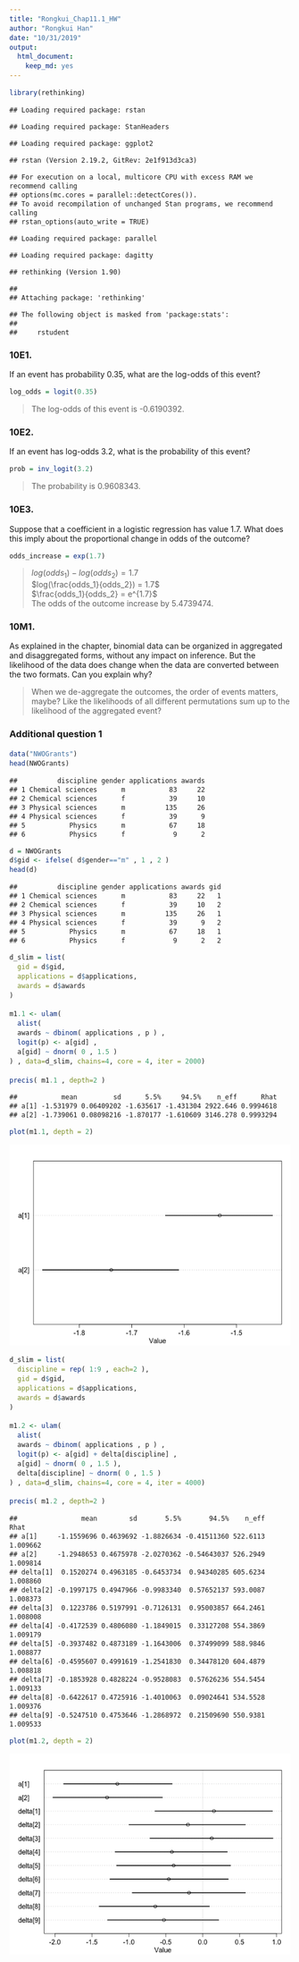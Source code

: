 ```yaml
---
title: "Rongkui_Chap11.1_HW"
author: "Rongkui Han"
date: "10/31/2019"
output: 
  html_document: 
    keep_md: yes
---
```



```r
library(rethinking)
```

```
## Loading required package: rstan
```

```
## Loading required package: StanHeaders
```

```
## Loading required package: ggplot2
```

```
## rstan (Version 2.19.2, GitRev: 2e1f913d3ca3)
```

```
## For execution on a local, multicore CPU with excess RAM we recommend calling
## options(mc.cores = parallel::detectCores()).
## To avoid recompilation of unchanged Stan programs, we recommend calling
## rstan_options(auto_write = TRUE)
```

```
## Loading required package: parallel
```

```
## Loading required package: dagitty
```

```
## rethinking (Version 1.90)
```

```
## 
## Attaching package: 'rethinking'
```

```
## The following object is masked from 'package:stats':
## 
##     rstudent
```


### 10E1.    
If an event has probability 0.35, what are the log-odds of this event?    


```r
log_odds = logit(0.35)
```

> The log-odds of this event is -0.6190392.   

### 10E2.    
If an event has log-odds 3.2, what is the probability of this event?     

```r
prob = inv_logit(3.2)
```

> The probability is 0.9608343.    

### 10E3.     
Suppose that a coefficient in a logistic regression has value 1.7. What does this imply about the proportional change in odds of the outcome?    

```r
odds_increase = exp(1.7)
```

> $log(odds_1) - log(odds_2) = 1.7$   
> $log(\frac{odds_1}{odds_2}) = 1.7$   
> $\frac{odds_1}{odds_2} = e^{1.7}$    
> The odds of the outcome increase by 5.4739474.     

### 10M1.    
As explained in the chapter, binomial data can be organized in aggregated and disaggregated forms, without any impact on inference. But the likelihood of the data does change when the data are converted between the two formats. Can you explain why?

> When we de-aggregate the outcomes, the order of events matters, maybe? Like the likelihoods of all different permutations sum up to the likelihood of the aggregated event?   

### Additional question 1   

```r
data("NWOGrants")
head(NWOGrants)
```

```
##          discipline gender applications awards
## 1 Chemical sciences      m           83     22
## 2 Chemical sciences      f           39     10
## 3 Physical sciences      m          135     26
## 4 Physical sciences      f           39      9
## 5           Physics      m           67     18
## 6           Physics      f            9      2
```

```r
d = NWOGrants
d$gid <- ifelse( d$gender=="m" , 1 , 2 )
head(d)
```

```
##          discipline gender applications awards gid
## 1 Chemical sciences      m           83     22   1
## 2 Chemical sciences      f           39     10   2
## 3 Physical sciences      m          135     26   1
## 4 Physical sciences      f           39      9   2
## 5           Physics      m           67     18   1
## 6           Physics      f            9      2   2
```

```r
d_slim = list(
  gid = d$gid,
  applications = d$applications,
  awards = d$awards
)

m1.1 <- ulam(
  alist(
  awards ~ dbinom( applications , p ) ,
  logit(p) <- a[gid] ,
  a[gid] ~ dnorm( 0 , 1.5 )
) , data=d_slim, chains=4, core = 4, iter = 2000)

precis( m1.1 , depth=2 )
```

```
##           mean         sd      5.5%     94.5%    n_eff      Rhat
## a[1] -1.531979 0.06409202 -1.635617 -1.431304 2922.646 0.9994618
## a[2] -1.739061 0.08098216 -1.870177 -1.610609 3146.278 0.9993294
```

```r
plot(m1.1, depth = 2)
```

![](Rongkui_Chap11.1_HW_files/figure-html/unnamed-chunk-5-1.png)<!-- -->


```r
d_slim = list(
  discipline = rep( 1:9 , each=2 ),
  gid = d$gid,
  applications = d$applications,
  awards = d$awards
)

m1.2 <- ulam(
  alist(
  awards ~ dbinom( applications , p ) ,
  logit(p) <- a[gid] + delta[discipline] ,
  a[gid] ~ dnorm( 0 , 1.5 ),
  delta[discipline] ~ dnorm( 0 , 1.5 )
) , data=d_slim, chains=4, core = 4, iter = 4000)

precis( m1.2 , depth=2 )
```

```
##                mean        sd       5.5%       94.5%    n_eff     Rhat
## a[1]     -1.1559696 0.4639692 -1.8826634 -0.41511360 522.6113 1.009662
## a[2]     -1.2948653 0.4675978 -2.0270362 -0.54643037 526.2949 1.009814
## delta[1]  0.1520274 0.4963185 -0.6453734  0.94340285 605.6234 1.008860
## delta[2] -0.1997175 0.4947966 -0.9983340  0.57652137 593.0087 1.008373
## delta[3]  0.1223786 0.5197991 -0.7126131  0.95003857 664.2461 1.008008
## delta[4] -0.4172539 0.4806080 -1.1849015  0.33127208 554.3869 1.009179
## delta[5] -0.3937482 0.4873189 -1.1643006  0.37499099 588.9846 1.008877
## delta[6] -0.4595607 0.4991619 -1.2541830  0.34478120 604.4879 1.008818
## delta[7] -0.1853928 0.4828224 -0.9528083  0.57626236 554.5454 1.009133
## delta[8] -0.6422617 0.4725916 -1.4010063  0.09024641 534.5528 1.009376
## delta[9] -0.5247510 0.4753646 -1.2868972  0.21509690 550.9381 1.009533
```

```r
plot(m1.2, depth = 2)
```

![](Rongkui_Chap11.1_HW_files/figure-html/unnamed-chunk-6-1.png)<!-- -->


